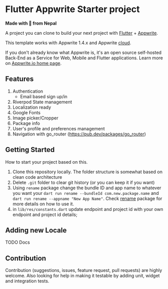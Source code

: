 # Flutter Appwrite Starter project

**Made with :heartbeat: from Nepal**

A project you can clone to build your next project with [Flutter](https://flutter.dev) + [Appwrite](https://appwrite.io).

This template works with Appwrite 1.4.x and Appwrite [cloud](https://cloud.appwrite.io).

If you don't already know what Appwrite is, it's an open source self-hosted Back-End as a Service for Web, Mobile and Flutter applications. Learn more on [Appwrite.io home page](https://appwrite.io).

## Features
1. Authentication
    - Email based sign up/in
2. Riverpod State management
3. Localization ready
4. Google Fonts
5. Image picker/Cropper
6. Package info
7. User's profile and preferences management
8. Navigation with go_router (https://pub.dev/packages/go_router)

## Getting Started

How to start your project based on this.

1. Clone this repository locally. The folder structure is somewhat based on clean code architecture
2. Delete `.git` folder to clear git history (or you can keep it if you want)
3. Using `rename` package change the bundle ID and app name to whatever you want your `dart run rename --bundleId com.new.package.name` and `dart run rename --appname "New App Name"`. Check [rename](https://pub.dev/packages/rename) package for more details on how to use it.
4. in `lib/res/constants.dart` update endpoint and project id with your own endpoint and project id details;

## Adding new Locale
TODO Docs

## Contribution
Contribution (suggestions, issues, feature request, pull requests) are highly welcome. Also looking for help in making it testable by adding unit, widget and integration tests.
